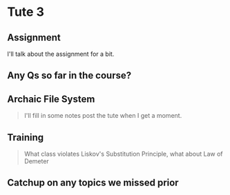 # Tute 3

## Assignment

I'll talk about the assignment for a bit.

## Any Qs so far in the course?

## Archaic File System

> I'll fill in some notes post the tute when I get a moment.

## Training

> What class violates Liskov's Substitution Principle, what about Law of Demeter

## Catchup on any topics we missed prior
